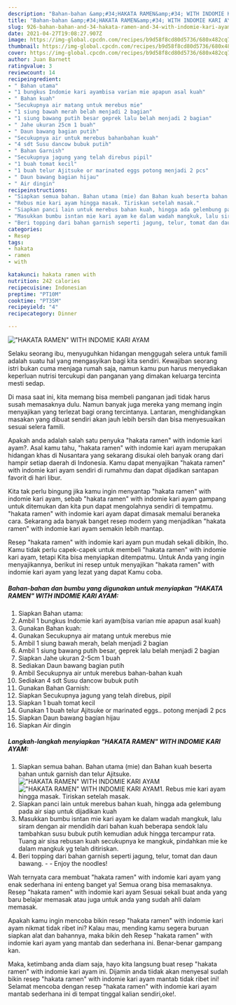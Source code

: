 ```yaml
---
description: "Bahan-bahan &amp;#34;HAKATA RAMEN&amp;#34; WITH INDOMIE KARI AYAM yang enak dan Mudah Dibuat"
title: "Bahan-bahan &amp;#34;HAKATA RAMEN&amp;#34; WITH INDOMIE KARI AYAM yang enak dan Mudah Dibuat"
slug: 926-bahan-bahan-and-34-hakata-ramen-and-34-with-indomie-kari-ayam-yang-enak-dan-mudah-dibuat
date: 2021-04-27T19:08:27.907Z
image: https://img-global.cpcdn.com/recipes/b9d58f8cd80d5736/680x482cq70/hakata-ramen-with-indomie-kari-ayam-foto-resep-utama.jpg
thumbnail: https://img-global.cpcdn.com/recipes/b9d58f8cd80d5736/680x482cq70/hakata-ramen-with-indomie-kari-ayam-foto-resep-utama.jpg
cover: https://img-global.cpcdn.com/recipes/b9d58f8cd80d5736/680x482cq70/hakata-ramen-with-indomie-kari-ayam-foto-resep-utama.jpg
author: Juan Barnett
ratingvalue: 3
reviewcount: 14
recipeingredient:
- " Bahan utama"
- "1 bungkus Indomie kari ayambisa varian mie apapun asal kuah"
- " Bahan kuah"
- "Secukupnya air matang untuk merebus mie"
- "1 siung bawah merah belah menjadi 2 bagian"
- "1 siung bawang putih besar geprek lalu belah menjadi 2 bagian"
- " Jahe ukuran 25cm 1 buah"
- " Daun bawang bagian putih"
- "Secukupnya air untuk merebus bahanbahan kuah"
- "4 sdt Susu dancow bubuk putih"
- " Bahan Garnish"
- "Secukupnya jagung yang telah direbus pipil"
- "1 buah tomat kecil"
- "1 buah telur Ajitsuke or marinated eggs potong menjadi 2 pcs"
- " Daun bawang bagian hijau"
- " Air dingin"
recipeinstructions:
- "Siapkan semua bahan. Bahan utama (mie) dan Bahan kuah beserta bahan untuk garnish dan telur Ajitsuke."
- "Rebus mie kari ayam hingga masak. Tiriskan setelah masak."
- "Siapkan panci lain untuk merebus bahan kuah, hingga ada gelembung pada air siap untuk dijadikan kuah"
- "Masukkan bumbu isntan mie kari ayam ke dalam wadah mangkuk, lalu siram dengan air mendidih dari bahan kuah beberapa sendok lalu tambahkan susu bubuk putih kemudian aduk hingga tercampur rata. Tuang air sisa rebusan kuah secukupnya ke mangkuk, pindahkan mie ke dalam mangkuk yg telah ditiriskan."
- "Beri topping dari bahan garnish seperti jagung, telur, tomat dan daun bawang.  Enjoy the noodles!"
categories:
- Resep
tags:
- hakata
- ramen
- with

katakunci: hakata ramen with 
nutrition: 242 calories
recipecuisine: Indonesian
preptime: "PT10M"
cooktime: "PT35M"
recipeyield: "4"
recipecategory: Dinner

---
```



![&#34;HAKATA RAMEN&#34; WITH INDOMIE KARI AYAM](https://img-global.cpcdn.com/recipes/b9d58f8cd80d5736/680x482cq70/hakata-ramen-with-indomie-kari-ayam-foto-resep-utama.jpg)

Selaku seorang ibu, menyuguhkan hidangan menggugah selera untuk famili adalah suatu hal yang mengasyikan bagi kita sendiri. Kewajiban seorang istri bukan cuma menjaga rumah saja, namun kamu pun harus menyediakan keperluan nutrisi tercukupi dan panganan yang dimakan keluarga tercinta mesti sedap.

Di masa  saat ini, kita memang bisa membeli panganan jadi tidak harus susah memasaknya dulu. Namun banyak juga mereka yang memang ingin menyajikan yang terlezat bagi orang tercintanya. Lantaran, menghidangkan masakan yang dibuat sendiri akan jauh lebih bersih dan bisa menyesuaikan sesuai selera famili. 



Apakah anda adalah salah satu penyuka &#34;hakata ramen&#34; with indomie kari ayam?. Asal kamu tahu, &#34;hakata ramen&#34; with indomie kari ayam merupakan hidangan khas di Nusantara yang sekarang disukai oleh banyak orang dari hampir setiap daerah di Indonesia. Kamu dapat menyajikan &#34;hakata ramen&#34; with indomie kari ayam sendiri di rumahmu dan dapat dijadikan santapan favorit di hari libur.

Kita tak perlu bingung jika kamu ingin menyantap &#34;hakata ramen&#34; with indomie kari ayam, sebab &#34;hakata ramen&#34; with indomie kari ayam gampang untuk ditemukan dan kita pun dapat mengolahnya sendiri di tempatmu. &#34;hakata ramen&#34; with indomie kari ayam dapat dimasak memalui beraneka cara. Sekarang ada banyak banget resep modern yang menjadikan &#34;hakata ramen&#34; with indomie kari ayam semakin lebih mantap.

Resep &#34;hakata ramen&#34; with indomie kari ayam pun mudah sekali dibikin, lho. Kamu tidak perlu capek-capek untuk membeli &#34;hakata ramen&#34; with indomie kari ayam, tetapi Kita bisa menyiapkan ditempatmu. Untuk Anda yang ingin menyajikannya, berikut ini resep untuk menyajikan &#34;hakata ramen&#34; with indomie kari ayam yang lezat yang dapat Kamu coba.

<!--inarticleads1-->

##### Bahan-bahan dan bumbu yang digunakan untuk menyiapkan &#34;HAKATA RAMEN&#34; WITH INDOMIE KARI AYAM:

1. Siapkan  Bahan utama:
1. Ambil 1 bungkus Indomie kari ayam(bisa varian mie apapun asal kuah)
1. Gunakan  Bahan kuah:
1. Gunakan Secukupnya air matang untuk merebus mie
1. Ambil 1 siung bawah merah, belah menjadi 2 bagian
1. Ambil 1 siung bawang putih besar, geprek lalu belah menjadi 2 bagian
1. Siapkan  Jahe ukuran 2-5cm 1 buah
1. Sediakan  Daun bawang bagian putih
1. Ambil Secukupnya air untuk merebus bahan-bahan kuah
1. Sediakan 4 sdt Susu dancow bubuk putih
1. Gunakan  Bahan Garnish:
1. Siapkan Secukupnya jagung yang telah direbus, pipil
1. Siapkan 1 buah tomat kecil
1. Gunakan 1 buah telur Ajitsuke or marinated eggs.. potong menjadi 2 pcs
1. Siapkan  Daun bawang bagian hijau
1. Siapkan  Air dingin




<!--inarticleads2-->

##### Langkah-langkah menyiapkan &#34;HAKATA RAMEN&#34; WITH INDOMIE KARI AYAM:

1. Siapkan semua bahan. Bahan utama (mie) dan Bahan kuah beserta bahan untuk garnish dan telur Ajitsuke.
<img src="https://img-global.cpcdn.com/steps/6a99ab6349c4171f/160x128cq70/hakata-ramen-with-indomie-kari-ayam-langkah-memasak-1-foto.jpg" alt="&#34;HAKATA RAMEN&#34; WITH INDOMIE KARI AYAM"><img src="https://img-global.cpcdn.com/steps/05c8b303e592aac7/160x128cq70/hakata-ramen-with-indomie-kari-ayam-langkah-memasak-1-foto.jpg" alt="&#34;HAKATA RAMEN&#34; WITH INDOMIE KARI AYAM">1. Rebus mie kari ayam hingga masak. Tiriskan setelah masak.
1. Siapkan panci lain untuk merebus bahan kuah, hingga ada gelembung pada air siap untuk dijadikan kuah
1. Masukkan bumbu isntan mie kari ayam ke dalam wadah mangkuk, lalu siram dengan air mendidih dari bahan kuah beberapa sendok lalu tambahkan susu bubuk putih kemudian aduk hingga tercampur rata. Tuang air sisa rebusan kuah secukupnya ke mangkuk, pindahkan mie ke dalam mangkuk yg telah ditiriskan.
1. Beri topping dari bahan garnish seperti jagung, telur, tomat dan daun bawang. -  - Enjoy the noodles!




Wah ternyata cara membuat &#34;hakata ramen&#34; with indomie kari ayam yang enak sederhana ini enteng banget ya! Semua orang bisa memasaknya. Resep &#34;hakata ramen&#34; with indomie kari ayam Sesuai sekali buat anda yang baru belajar memasak atau juga untuk anda yang sudah ahli dalam memasak.

Apakah kamu ingin mencoba bikin resep &#34;hakata ramen&#34; with indomie kari ayam nikmat tidak ribet ini? Kalau mau, mending kamu segera buruan siapkan alat dan bahannya, maka bikin deh Resep &#34;hakata ramen&#34; with indomie kari ayam yang mantab dan sederhana ini. Benar-benar gampang kan. 

Maka, ketimbang anda diam saja, hayo kita langsung buat resep &#34;hakata ramen&#34; with indomie kari ayam ini. Dijamin anda tiidak akan menyesal sudah bikin resep &#34;hakata ramen&#34; with indomie kari ayam mantab tidak ribet ini! Selamat mencoba dengan resep &#34;hakata ramen&#34; with indomie kari ayam mantab sederhana ini di tempat tinggal kalian sendiri,oke!.

